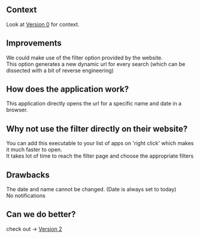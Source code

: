 ## Context
Look at [Version 0](https://github.com/kirank215/courtv0) for context.

## Improvements
We could make use of the filter option provided by the website.\
This option generates a new dynamic url for every search (which can be dissected with a bit of reverse engineering)

## How does the application work?
 This application directly opens the url for a specific name and date in a browser.
 
## Why not use the filter directly on their website?
You can add this executable to your list of apps on 'right click' which makes it much faster to open.\
It takes lot of time to reach the filter page and choose the appropriate filters

## Drawbacks
The date and name cannot be changed. (Date is always set to today)\
No notifications

## Can we do better?
check out -> [Version 2](https://github.com/kirank215/courtv2)

